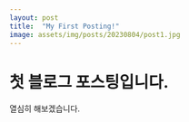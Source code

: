 ```yaml
---
layout: post
title:  "My First Posting!"
image: assets/img/posts/20230804/post1.jpg
---
```

# 첫 블로그 포스팅입니다.

열심히 해보겠습니다.
